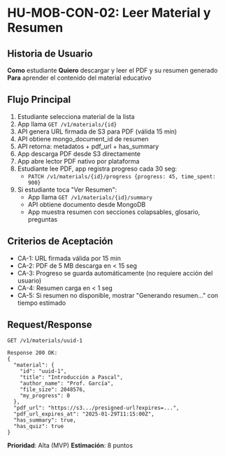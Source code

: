 # HU-MOB-CON-02: Leer Material y Resumen

## Historia de Usuario
**Como** estudiante
**Quiero** descargar y leer el PDF y su resumen generado
**Para** aprender el contenido del material educativo

## Flujo Principal
1. Estudiante selecciona material de la lista
2. App llama `GET /v1/materials/{id}`
3. API genera URL firmada de S3 para PDF (válida 15 min)
4. API obtiene mongo_document_id de resumen
5. API retorna: metadatos + pdf_url + has_summary
6. App descarga PDF desde S3 directamente
7. App abre lector PDF nativo por plataforma
8. Estudiante lee PDF, app registra progreso cada 30 seg:
   - `PATCH /v1/materials/{id}/progress {progress: 45, time_spent: 900}`
9. Si estudiante toca "Ver Resumen":
   - App llama `GET /v1/materials/{id}/summary`
   - API obtiene documento desde MongoDB
   - App muestra resumen con secciones colapsables, glosario, preguntas

## Criterios de Aceptación
- CA-1: URL firmada válida por 15 min
- CA-2: PDF de 5 MB descarga en < 15 seg
- CA-3: Progreso se guarda automáticamente (no requiere acción del usuario)
- CA-4: Resumen carga en < 1 seg
- CA-5: Si resumen no disponible, mostrar "Generando resumen..." con tiempo estimado

## Request/Response
```http
GET /v1/materials/uuid-1

Response 200 OK:
{
  "material": {
    "id": "uuid-1",
    "title": "Introducción a Pascal",
    "author_name": "Prof. García",
    "file_size": 2048576,
    "my_progress": 0
  },
  "pdf_url": "https://s3.../presigned-url?expires=...",
  "pdf_url_expires_at": "2025-01-29T11:15:00Z",
  "has_summary": true,
  "has_quiz": true
}
```

**Prioridad**: Alta (MVP)
**Estimación**: 8 puntos
